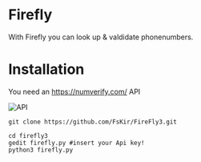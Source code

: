 # Firefly
With Firefly you can look up &amp; valdidate phonenumbers.
# Installation
You need an https://numverify.com/ API

![API](https://raw.githubusercontent.com/M3-SEC/firefly/master/API.png)
```
git clone https://github.com/FsKir/FireFly3.git

cd firefly3
gedit firefly.py #insert your Api key!
python3 firefly.py
```
